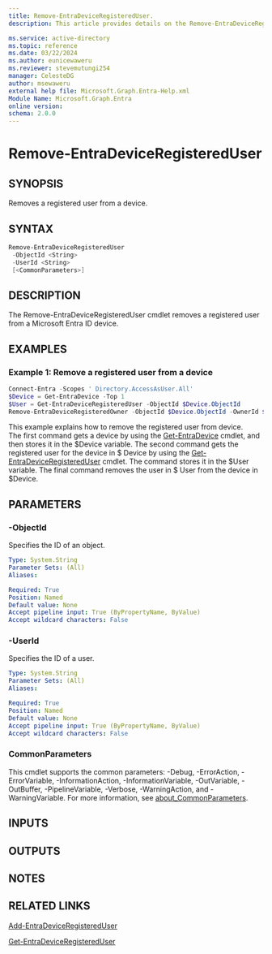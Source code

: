 ```yaml
---
title: Remove-EntraDeviceRegisteredUser.
description: This article provides details on the Remove-EntraDeviceRegisteredUser command.

ms.service: active-directory
ms.topic: reference
ms.date: 03/22/2024
ms.author: eunicewaweru
ms.reviewer: stevemutungi254
manager: CelesteDG
author: msewaweru
external help file: Microsoft.Graph.Entra-Help.xml
Module Name: Microsoft.Graph.Entra
online version:
schema: 2.0.0
---
```


# Remove-EntraDeviceRegisteredUser

## SYNOPSIS

Removes a registered user from a device.

## SYNTAX

```powershell
Remove-EntraDeviceRegisteredUser 
 -ObjectId <String> 
 -UserId <String> 
 [<CommonParameters>]
```

## DESCRIPTION

The Remove-EntraDeviceRegisteredUser cmdlet removes a registered user from a Microsoft Entra ID device.

## EXAMPLES

### Example 1: Remove a registered user from a device

```Powershell
Connect-Entra -Scopes '	Directory.AccessAsUser.All'
$Device = Get-EntraDevice -Top 1
$User = Get-EntraDeviceRegisteredUser -ObjectId $Device.ObjectId
Remove-EntraDeviceRegisteredOwner -ObjectId $Device.ObjectId -OwnerId $Owner.ObjectId
```

This example explains how to remove the registered user from device.  
The first command gets a device by using the [Get-EntraDevice](./Get-EntraDevice.md) cmdlet, and then stores it in the $Device variable. The second command gets the registered user for the device in $ Device by using the [Get-EntraDeviceRegisteredUser](./Get-EntraDeviceRegisteredUser.md) cmdlet.
The command stores it in the $User variable. The final command removes the user in $ User from the device in $Device.

## PARAMETERS

### -ObjectId

Specifies the ID of an object.

```yaml
Type: System.String
Parameter Sets: (All)
Aliases:

Required: True
Position: Named
Default value: None
Accept pipeline input: True (ByPropertyName, ByValue)
Accept wildcard characters: False
```

### -UserId

Specifies the ID of a user.

```yaml
Type: System.String
Parameter Sets: (All)
Aliases:

Required: True
Position: Named
Default value: None
Accept pipeline input: True (ByPropertyName, ByValue)
Accept wildcard characters: False
```

### CommonParameters

This cmdlet supports the common parameters: -Debug, -ErrorAction, -ErrorVariable, -InformationAction, -InformationVariable, -OutVariable, -OutBuffer, -PipelineVariable, -Verbose, -WarningAction, and -WarningVariable. For more information, see [about_CommonParameters](https://go.microsoft.com/fwlink/?LinkID=113216).

## INPUTS

## OUTPUTS

## NOTES

## RELATED LINKS

[Add-EntraDeviceRegisteredUser](Add-EntraDeviceRegisteredUser.md)

[Get-EntraDeviceRegisteredUser](Get-EntraDeviceRegisteredUser.md)



